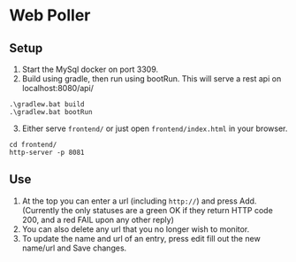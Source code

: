 # Web Poller

## Setup
1. Start the MySql docker on port 3309.
2. Build using gradle, then run using bootRun. This will serve a rest api on localhost:8080/api/
```
.\gradlew.bat build
.\gradlew.bat bootRun
```
3. Either serve `frontend/` or just open `frontend/index.html` in your browser.
```
cd frontend/
http-server -p 8081
```

## Use
1. At the top you can enter a url (including `http://`) and press Add. (Currently the only statuses are a green OK if they return HTTP code 200, and a red FAIL upon any other reply)
2. You can also delete any url that you no longer wish to monitor.
3. To update the name and url of an entry, press edit fill out the new name/url and Save changes.